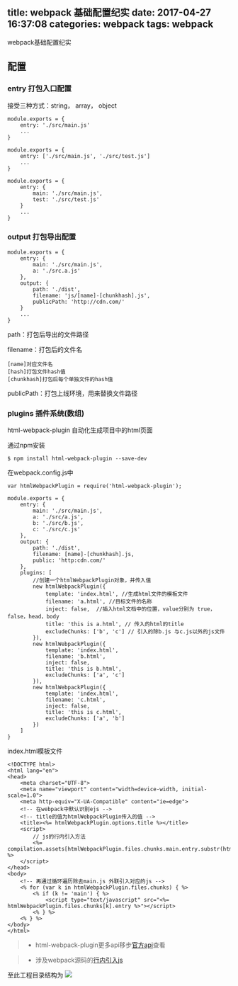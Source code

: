 title: webpack 基础配置纪实
date: 2017-04-27 16:37:08
categories: webpack
tags: webpack
---

webpack基础配置纪实
<!--more-->
## 配置

### entry 打包入口配置
接受三种方式：string， array， object

```
module.exports = {
    entry: './src/main.js'
    ...
}
```

```
module.exports = {
    entry: ['./src/main.js', './src/test.js']
    ...
}
```

```
module.exports = {
    entry: {
        main: './src/main.js',
        test: './src/test.js'
    }
    ...
}
```

### output 打包导出配置

```
module.exports = {
    entry: {
        main: './src/main.js',
        a: './src.a.js'
    },
    output: {
        path: './dist',
        filename: 'js/[name]-[chunkhash].js',
        publicPath: 'http://cdn.com/'
    }
    ...
}
```

path：打包后导出的文件路径

filename：打包后的文件名

    [name]对应文件名
    [hash]打包文件hash值
    [chunkhash]打包后每个单独文件的hash值
publicPath：打包上线环境，用来替换文件路径

### plugins 插件系统(数组)

html-webpack-plugin 自动化生成项目中的html页面

通过npm安装

```
$ npm install html-webpack-plugin --save-dev
```

在webpack.config.js中

```
var htmlWebpackPlugin = require('html-webpack-plugin');

module.exports = {
    entry: {
        main: './src/main.js',
        a: './src/a.js',
        b: './src/b.js',
        c: './src/c.js'
    },
    output: {
        path: './dist',
        filename: [name]-[chunkhash].js,
        public: 'http:cdn.com/'
    },
    plugins: [
        //创建一个htmlWebpackPlugin对象，并传入值
        new htmlWebpackPlugin({
            template: 'index.html', //生成html文件的模板文件
            filename: 'a.html', //目标文件的名称
            inject: false,  //插入html文档中的位置，value分别为 true，false，head，body
            title: 'this is a.html', // 传入的html的title 
            excludeChunks: ['b', 'c'] // 引入的除b.js 与c.js以外的js文件
        }),
        new htmlWebpackPlugin({
            template: 'index.html',
            filename: 'b.html',
            inject: false,
            title: 'this is b.html',
            excludeChunks: ['a', 'c']
        }),
        new htmlWebpackPlugin({
            template: 'index.html',
            filename: 'c.html',
            inject: false,
            title: 'this is c.html',
            excludeChunks: ['a', 'b']
        })        
    ]
}

```

index.html模板文件

```
<!DOCTYPE html>
<html lang="en">
<head>
    <meta charset="UTF-8">
    <meta name="viewport" content="width=device-width, initial-scale=1.0">
    <meta http-equiv="X-UA-Compatible" content="ie=edge">
    <!-- 在webpack中默认识别ejs -->
    <!-- title的值为htmlWebpackPlugin传入的值 -->
    <title><%= htmlWebpackPlugin.options.title %></title>
    <script>
        // js的行内引入方法
        <%= compilation.assets[htmlWebpackPlugin.files.chunks.main.entry.substr(htmlWebpackPlugin.files.publicPath.length)].source() %>
    </script>
</head>
<body>
    <!-- 再通过循环遍历除去main.js 外联引入对应的js -->
    <% for (var k in htmlWebpackPlugin.files.chunks) { %>
        <% if (k != 'main') { %>
            <script type="text/javascript" src="<%= htmlWebpackPlugin.files.chunks[k].entry %>"></script>
        <% } %>
    <% } %>
</body>
</html>
```

>- html-webpack-plugin更多api移步[官方api](https://github.com/jantimon/html-webpack-plugin)查看

>- 涉及webpack源码的[行内引入js](https://github.com/jantimon/html-webpack-plugin/blob/master/examples/inline/template.jade#L10)

至此工程目录结构为
![](http://7xkghm.com1.z0.glb.clouddn.com/image/blog/webpack-demo-1.png)